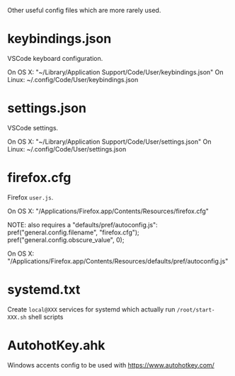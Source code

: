 Other useful config files which are more rarely used.

# keybindings.json

VSCode keyboard configuration.

On OS X:
	"~/Library/Application Support/Code/User/keybindings.json"
On Linux:
	~/.config/Code/User/keybindings.json

# settings.json

VSCode settings.

On OS X:
	"~/Library/Application Support/Code/User/settings.json"
On Linux:
	~/.config/Code/User/settings.json

# firefox.cfg

Firefox `user.js`.

On OS X:
	"/Applications/Firefox.app/Contents/Resources/firefox.cfg"

NOTE: also requires a "defaults/pref/autoconfig.js":
	pref("general.config.filename", "firefox.cfg");
	pref("general.config.obscure_value", 0);

On OS X:
	"/Applications/Firefox.app/Contents/Resources/defaults/pref/autoconfig.js"

# systemd.txt

Create `local@XXX` services for systemd which actually run `/root/start-XXX.sh` shell scripts

# AutohotKey.ahk

Windows accents config to be used with https://www.autohotkey.com/
